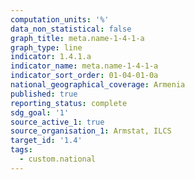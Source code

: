 ```yaml
---
computation_units: '%'
data_non_statistical: false
graph_title: meta.name-1-4-1-a
graph_type: line
indicator: 1.4.1.a
indicator_name: meta.name-1-4-1-a
indicator_sort_order: 01-04-01-0a
national_geographical_coverage: Armenia
published: true
reporting_status: complete
sdg_goal: '1'
source_active_1: true
source_organisation_1: Armstat, ILCS
target_id: '1.4'
tags:
  - custom.national
---
```

